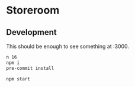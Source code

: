 # Storeroom

## Development

This should be enough to see something at :3000.

```bash
n 16
npm i
pre-commit install

npm start
```
